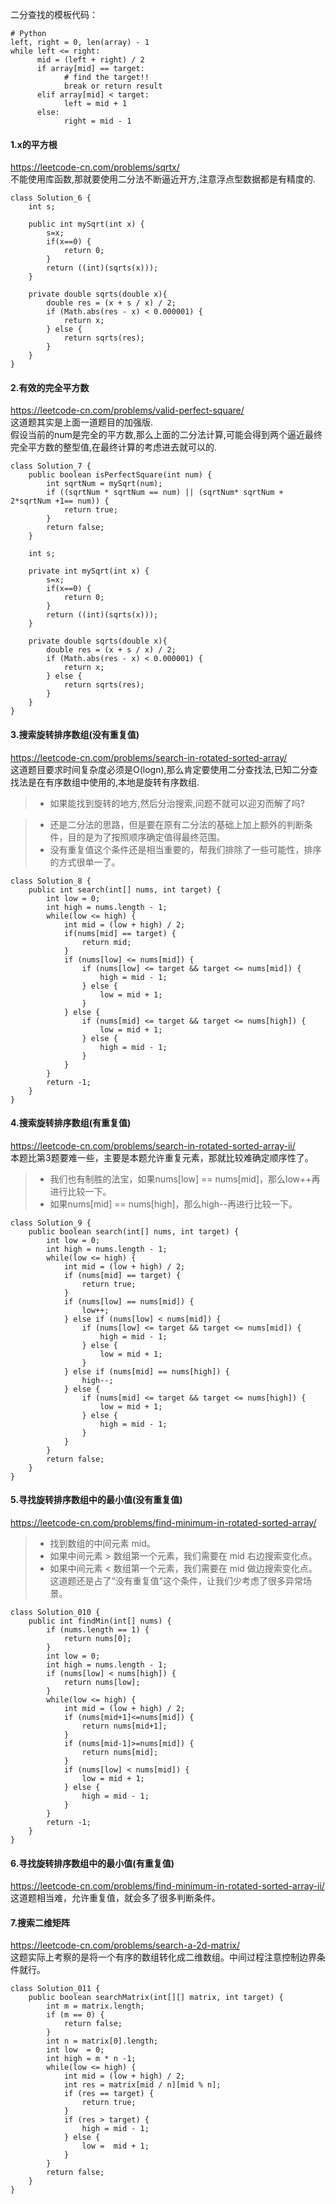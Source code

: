 二分查找的模板代码：
```
# Python
left, right = 0, len(array) - 1 
while left <= right: 
      mid = (left + right) / 2 
      if array[mid] == target: 
            # find the target!! 
            break or return result 
      elif array[mid] < target: 
            left = mid + 1 
      else: 
            right = mid - 1
```

#### 1.x的平方根
https://leetcode-cn.com/problems/sqrtx/ <br>
不能使用库函数,那就要使用二分法不断逼近开方,注意浮点型数据都是有精度的.
```
class Solution_6 {
    int s;

    public int mySqrt(int x) {
        s=x;
        if(x==0) {
            return 0;
        }
        return ((int)(sqrts(x)));
    }

    private double sqrts(double x){
        double res = (x + s / x) / 2;
        if (Math.abs(res - x) < 0.000001) {
            return x;
        } else {
            return sqrts(res);
        }
    }
}
```

#### 2.有效的完全平方数
https://leetcode-cn.com/problems/valid-perfect-square/ <br>
这道题其实是上面一道题目的加强版.<br>
假设当前的num是完全的平方数,那么上面的二分法计算,可能会得到两个逼近最终完全平方数的整型值,在最终计算的考虑进去就可以的.
```
class Solution_7 {
    public boolean isPerfectSquare(int num) {
        int sqrtNum = mySqrt(num);
        if ((sqrtNum * sqrtNum == num) || (sqrtNum* sqrtNum + 2*sqrtNum +1== num)) {
            return true;
        }
        return false;
    }

    int s;

    private int mySqrt(int x) {
        s=x;
        if(x==0) {
            return 0;
        }
        return ((int)(sqrts(x)));
    }

    private double sqrts(double x){
        double res = (x + s / x) / 2;
        if (Math.abs(res - x) < 0.000001) {
            return x;
        } else {
            return sqrts(res);
        }
    }
}
```

#### 3.搜索旋转排序数组(没有重复值)
https://leetcode-cn.com/problems/search-in-rotated-sorted-array/ <br>
这道题目要求时间复杂度必须是O(logn),那么肯定要使用二分查找法,已知二分查找法是在有序数组中使用的,本地是旋转有序数组.
> * 如果能找到旋转的地方,然后分治搜索,问题不就可以迎刃而解了吗?

> * 还是二分法的思路，但是要在原有二分法的基础上加上额外的判断条件，目的是为了按照顺序确定值得最终范围。
> * 没有重复值这个条件还是相当重要的，帮我们排除了一些可能性，排序的方式很单一了。
```
class Solution_8 {
    public int search(int[] nums, int target) {
        int low = 0;
        int high = nums.length - 1;
        while(low <= high) {
            int mid = (low + high) / 2;
            if(nums[mid] == target) {
                return mid;
            }
            if (nums[low] <= nums[mid]) {
                if (nums[low] <= target && target <= nums[mid]) {
                    high = mid - 1;
                } else {
                    low = mid + 1;
                }
            } else {
                if (nums[mid] <= target && target <= nums[high]) {
                    low = mid + 1;
                } else {
                    high = mid - 1;
                }
            }
        }
        return -1;
    }
}
```

#### 4.搜索旋转排序数组(有重复值)
https://leetcode-cn.com/problems/search-in-rotated-sorted-array-ii/ <br>
本题比第3题要难一些，主要是本题允许重复元素，那就比较难确定顺序性了。<br>
> * 我们也有制胜的法宝，如果nums[low] == nums[mid]，那么low++再进行比较一下。
> * 如果nums[mid] == nums[high]，那么high--再进行比较一下。
```
class Solution_9 {
    public boolean search(int[] nums, int target) {
        int low = 0;
        int high = nums.length - 1;
        while(low <= high) {
            int mid = (low + high) / 2;
            if (nums[mid] == target) {
                return true;
            }
            if (nums[low] == nums[mid]) {
                low++;
            } else if (nums[low] < nums[mid]) {
                if (nums[low] <= target && target <= nums[mid]) {
                    high = mid - 1;
                } else {
                    low = mid + 1;
                }
            } else if (nums[mid] == nums[high]) {
                high--;
            } else {
                if (nums[mid] <= target && target <= nums[high]) {
                    low = mid + 1;
                } else {
                    high = mid - 1;
                }
            }
        }
        return false;
    }
}
```

#### 5.寻找旋转排序数组中的最小值(没有重复值)
https://leetcode-cn.com/problems/find-minimum-in-rotated-sorted-array/ <br>
> * 找到数组的中间元素 mid。
> * 如果中间元素 > 数组第一个元素，我们需要在 mid 右边搜索变化点。
> * 如果中间元素 < 数组第一个元素，我们需要在 mid 做边搜索变化点。
这道题还是占了“没有重复值”这个条件，让我们少考虑了很多异常场景。
```
class Solution_010 {
    public int findMin(int[] nums) {
        if (nums.length == 1) {
            return nums[0];
        }
        int low = 0;
        int high = nums.length - 1;
        if (nums[low] < nums[high]) {
            return nums[low];
        }
        while(low <= high) {
            int mid = (low + high) / 2;
            if (nums[mid+1]<=nums[mid]) {
                return nums[mid+1];
            }
            if (nums[mid-1]>=nums[mid]) {
                return nums[mid];
            }
            if (nums[low] < nums[mid]) {
                low = mid + 1;
            } else {
                high = mid - 1;
            }
        }
        return -1;
    }
}
```

#### 6.寻找旋转排序数组中的最小值(有重复值)
https://leetcode-cn.com/problems/find-minimum-in-rotated-sorted-array-ii/ <br>
这道题相当难，允许重复值，就会多了很多判断条件。

#### 7.搜索二维矩阵
https://leetcode-cn.com/problems/search-a-2d-matrix/ <br>
这题实际上考察的是将一个有序的数组转化成二维数组。中间过程注意控制边界条件就行。
```
class Solution_011 {
    public boolean searchMatrix(int[][] matrix, int target) {
        int m = matrix.length;
        if (m == 0) {
            return false;
        }
        int n = matrix[0].length;
        int low  = 0;
        int high = m * n -1;
        while(low <= high) {
            int mid = (low + high) / 2;
            int res = matrix[mid / n][mid % n];
            if (res == target) {
                return true;
            }
            if (res > target) {
                high = mid - 1;
            } else {
                low =  mid + 1;
            }
        }
        return false;
    }
}
```


